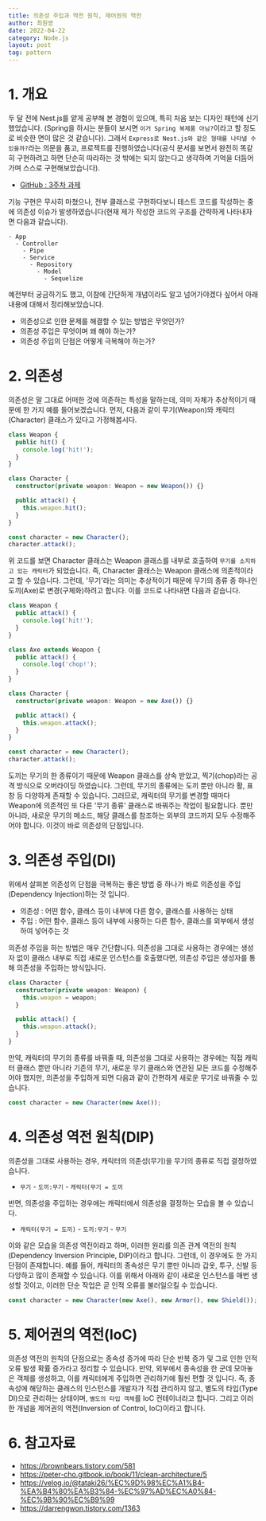 ```yaml
---
title: 의존성 주입과 역전 원칙, 제어권의 역전
author: 최원영
date: 2022-04-22
category: Node.js
layout: post
tag: pattern
---
```


# 1. 개요

두 달 전에 Nest.js를 얕게 공부해 본 경험이 있으며, 특히 처음 보는 디자인 패턴에 신기했었습니다. (Spring을 하시는 분들이 보시면 `이거 Spring 복제품 아님?`이라고 할 정도로 비슷한 면이 많은 것 같습니다). 그래서 `Express로 Nest.js와 같은 형태를 나타낼 수 있을까?`라는 의문을 품고, 프로젝트를 진행하였습니다(공식 문서를 보면서 완전히 똑같히 구현하려고 하면 단순히 따라하는 것 밖에는 되지 않는다고 생각하여 기억을 더듬어가며 스스로 구현해보았습니다).

- [GitHub : 3주차 과제](https://github.com/choewy/typescript-magazine)

기능 구현은 무사히 마쳤으나, 전부 클래스로 구현하다보니 테스트 코드를 작성하는 중에 의존성 이슈가 발생하였습니다(현재 제가 작성한 코드의 구조를 간략하게 나타내자면 다음과 같습니다).

```
- App
  - Controller
    - Pipe
    - Service
      - Repository
        - Model
          - Sequelize
```

예전부터 궁금하기도 했고, 이참에 간단하게 개념이라도 알고 넘어가야겠다 싶어서 아래 내용에 대해서 정리해보았습니다.

- 의존성으로 인한 문제를 해결할 수 있는 방법은 무엇인가?
- 의존성 주입은 무엇이며 왜 해야 하는가?
- 의존성 주입의 단점은 어떻게 극복해야 하는가?

# 2. 의존성

의존성은 말 그대로 어떠한 것에 의존하는 특성을 말하는데, 의미 자체가 추상적이기 때문에 한 가지 예를 들어보겠습니다. 먼저, 다음과 같이 무기(Weapon)와 캐릭터(Character) 클래스가 있다고 가정해봅시다.

```ts
class Weapon {
  public hit() {
    console.log('hit!');
  }
}

class Character {
  constructor(private weapon: Weapon = new Weapon()) {}

  public attack() {
    this.weapon.hit();
  }
}

const character = new Character();
character.attack();
```

위 코드를 보면 Character 클래스는 Weapon 클래스를 내부로 호출하여 `무기를 소지하고 있는 캐릭터`가 되었습니다. 즉, Character 클래스는 Weapon 클래스에 의존적이라고 할 수 있습니다. 그런데, '무기'라는 의미는 추상적이기 때문에 무기의 종류 중 하나인 도끼(Axe)로 변경(구체화)하려고 합니다. 이를 코드로 나타내면 다음과 같습니다.

```ts
class Weapon {
  public attack() {
    console.log('hit!');
  }
}

class Axe extends Weapon {
  public attack() {
    console.log('chop!');
  }
}

class Character {
  constructor(private weapon: Weapon = new Axe()) {}

  public attack() {
    this.weapon.attack();
  }
}

const character = new Character();
character.attack();
```

도끼는 무기의 한 종류이기 때문에 Weapon 클래스를 상속 받았고, 찍기(chop)라는 공격 방식으로 오버라이딩 하였습니다. 그런데, 무기의 종류에는 도끼 뿐만 아니라 활, 표창 등 다양하게 존재할 수 있습니다. 그러므로, 캐릭터의 무기를 변경할 때마다 Weapon에 의존적인 또 다른 '무기 종류' 클래스로 바꿔주는 작업이 필요합니다. 뿐만 아니라, 새로운 무기의 메소드, 해당 클래스를 참조하는 외부의 코드까지 모두 수정해주어야 합니다. 이것이 바로 의존성의 단점입니다.

# 3. 의존성 주입(DI)

위에서 살펴본 의존성의 단점을 극복하는 좋은 방법 중 하나가 바로 의존성을 주입(Dependency Injection)하는 것 입니다.

- 의존성 : 어떤 함수, 클래스 등이 내부에 다른 함수, 클래스를 사용하는 상태
- 주입 : 어떤 함수, 클래스 등이 내부에 사용하는 다른 함수, 클래스를 외부에서 생성하여 넣어주는 것

의존성 주입을 하는 방법은 매우 간단합니다. 의존성을 그대로 사용하는 경우에는 생성자 없이 클래스 내부로 직접 새로운 인스턴스를 호출했다면, 의존성 주입은 생성자를 통해 의존성을 주입하는 방식입니다.

```ts
class Character {
  constructor(private weapon: Weapon) {
    this.weapon = weapon;
  }

  public attack() {
    this.weapon.attack();
  }
}
```

만약, 캐릭터의 무기의 종류를 바꿔줄 때, 의존성을 그대로 사용하는 경우에는 직접 캐릭터 클래스 뿐만 아니라 기존의 무기, 새로운 무기 클래스와 연관된 모든 코드를 수정해주어야 했지만, 의존성을 주입하게 되면 다음과 같이 간편하게 새로운 무기로 바꿔줄 수 있습니다.

```ts
const character = new Character(new Axe());
```

# 4. 의존성 역전 원칙(DIP)

의존성을 그대로 사용하는 경우, 캐릭터의 의존성(무기)을 무기의 종류로 직접 결정하였습니다.

- `무기` - `도끼:무기` - `캐릭터(무기 = 도끼`

반면, 의존성을 주입하는 경우에는 캐릭터에서 의존성을 결정하는 모습을 볼 수 있습니다.

- `캐릭터(무기 = 도끼)` - `도끼:무기` - `무기`

이와 같은 모습을 의존성 역전이라고 하며, 이러한 원리를 의존 관계 역전의 원칙(Dependency Inversion Principle, DIP)이라고 합니다. 그런데, 이 경우에도 한 가지 단점이 존재합니다. 예를 들어, 캐릭터의 종속성은 무기 뿐만 아니라 갑옷, 투구, 신발 등 다앙하고 많이 존재할 수 있습니다. 이를 위해서 아래와 같이 새로운 인스턴스를 매번 생성할 것이고, 이러한 단순 작업은 곧 인적 오류를 불러일으킬 수 있습니다.

```ts
const character = new Character(new Axe(), new Armor(), new Shield());
```

# 5. 제어권의 역전(IoC)

의존성 역전의 원칙의 단점으로는 종속성 증가에 따라 단순 반복 증가 및 그로 인한 인적 오류 발생 확률 증가라고 정리할 수 있습니다. 만약, 외부에서 종속성을 한 군데 모아놓은 객체를 생성하고, 이를 캐릭터에게 주입하면 관리하기에 훨씬 편할 것 입니다. 즉, 종속성에 해당하는 클래스의 인스턴스를 개발자가 직접 관리하지 않고, 별도의 타입(Type DI)으로 관리하는 상태이며, `별도의 타입 객체`를 IoC 컨테이너라고 합니다. 그리고 이러한 개념을 제어권의 역전(Inversion of Control, IoC)이라고 합니다.

# 6. 참고자료

- https://brownbears.tistory.com/581
- https://peter-cho.gitbook.io/book/11/clean-architecture/5
- https://velog.io/@tataki26/%EC%9D%98%EC%A1%B4-%EA%B4%80%EA%B3%84-%EC%97%AD%EC%A0%84-%EC%9B%90%EC%B9%99
- https://darrengwon.tistory.com/1363
